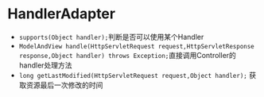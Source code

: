 # HandlerAdapter

* `supports(Object handler);`判断是否可以使用某个Handler
* `ModelAndView handle(HttpServletRequest request,HttpServletResponse response,Object handler) throws Exception;`直接调用Controller的handler处理方法
* `long getLastModified(HttpServletRequest request,Object handler);` 获取资源最后一次修改的时间
